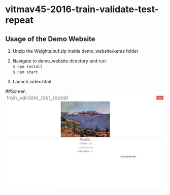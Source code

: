# vitmav45-2016-train-validate-test-repeat

## Usage of the Demo Website

1. Unzip the Weights.buf.zip inside demo_website/keras folder

2. Navigate to demo_website directory and run:
</br>``` $ npm install ```
</br>``` $ npm start ```

3. Launch index.html

##Screen
![Image of the Website](https://github.com/BME-SmartLab-Education/vitmav45-2016-train-validate-test-repeat/blob/master/demo_website/screen.png)
